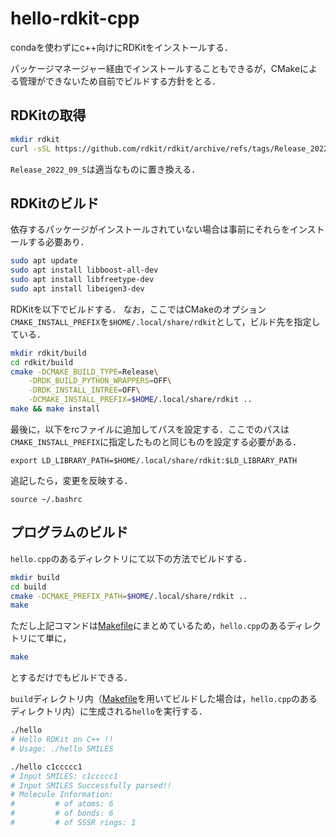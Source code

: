 # hello-rdkit-cpp

condaを使わずにc++向けにRDKitをインストールする．

<!-- 以下のように -->
パッケージマネージャー経由でインストールすることもできるが，CMakeによる管理ができないため自前でビルドする方針をとる．
<!-- ```sh
sudo apt install librdkit-dev
``` -->

## RDKitの取得

```sh
mkdir rdkit
curl -sSL https://github.com/rdkit/rdkit/archive/refs/tags/Release_2022_09_5.tar.gz | tar -xvzf - -C rdkit --strip-components=1
```
`Release_2022_09_5`は適当なものに置き換える．

## RDKitのビルド

依存するパッケージがインストールされていない場合は事前にそれらをインストールする必要あり．
```sh
sudo apt update
sudo apt install libboost-all-dev
sudo apt install libfreetype-dev
sudo apt install libeigen3-dev
```

RDKitを以下でビルドする．
なお，ここではCMakeのオプション`CMAKE_INSTALL_PREFIX`を`$HOME/.local/share/rdkit`として，ビルド先を指定している．

```sh
mkdir rdkit/build
cd rdkit/build
cmake -DCMAKE_BUILD_TYPE=Release\
    -DRDK_BUILD_PYTHON_WRAPPERS=OFF\
    -DRDK_INSTALL_INTREE=OFF\
    -DCMAKE_INSTALL_PREFIX=$HOME/.local/share/rdkit ..
make && make install
```

最後に，以下をrcファイルに追加してパスを設定する．ここでのパスは`CMAKE_INSTALL_PREFIX`に指定したものと同じものを設定する必要がある．
```
export LD_LIBRARY_PATH=$HOME/.local/share/rdkit:$LD_LIBRARY_PATH
```

追記したら，変更を反映する．
```
source ~/.bashrc
```


## プログラムのビルド

`hello.cpp`のあるディレクトリにて以下の方法でビルドする．

```sh
mkdir build
cd build
cmake -DCMAKE_PREFIX_PATH=$HOME/.local/share/rdkit ..
make
```
ただし上記コマンドは[Makefile](./Makefile)にまとめているため，`hello.cpp`のあるディレクトリにて単に，
```sh
make
```
とするだけでもビルドできる．

`build`ディレクトリ内（[Makefile](./Makefile)を用いてビルドした場合は，`hello.cpp`のあるディレクトリ内）に生成される`hello`を実行する．
```sh
./hello
# Hello RDKit on C++ !!
# Usage: ./hello SMILES

./hello c1ccccc1
# Input SMILES: c1ccccc1
# Input SMILES Successfully parsed!!
# Molecule Information:
#         # of atoms: 6
#         # of bonds: 6
#         # of SSSR rings: 1
```
